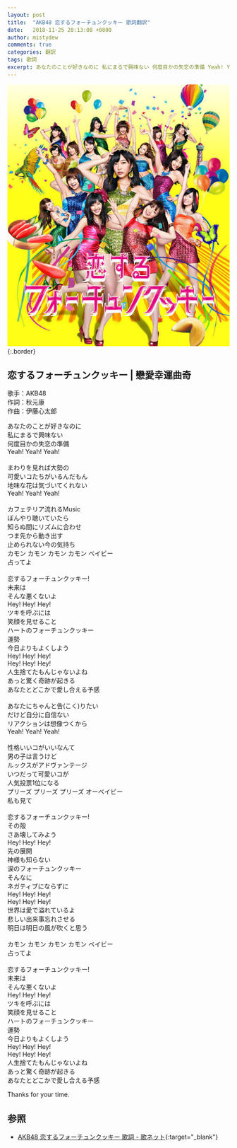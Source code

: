 ```yaml
---
layout: post
title:  "AKB48 恋するフォーチュンクッキー 歌詞翻訳"
date:   2018-11-25 20:13:08 +0800
author: mistydew
comments: true
categories: 翻訳
tags: 歌詞
excerpt: あなたのことが好きなのに 私にまるで興味ない 何度目かの失恋の準備 Yeah! Yeah! Yeah!
---
```

![恋するフォーチュンクッキー](/images/cover/misc/恋するフォーチュンクッキー.jpg){:.border}

## 恋するフォーチュンクッキー | 戀愛幸運曲奇

歌手：AKB48<br>
作詞：秋元康<br>
作曲：伊藤心太郎

あなたのことが好きなのに<br>
私にまるで興味ない<br>
何度目かの失恋の準備<br>
Yeah! Yeah! Yeah!<br>
<br>
まわりを見れば大勢の<br>
可愛いコたちがいるんだもん<br>
地味な花は気づいてくれない<br>
Yeah! Yeah! Yeah!<br>
<br>
カフェテリア流れるMusic<br>
ぼんやり聴いていたら<br>
知らぬ間にリズムに合わせ<br>
つま先から動き出す<br>
止められない今の気持ち<br>
カモン カモン カモン カモン ベイビー<br>
占ってよ<br>
<br>
恋するフォーチュンクッキー!<br>
未来は<br>
そんな悪くないよ<br>
Hey! Hey! Hey!<br>
ツキを呼ぶには<br>
笑顔を見せること<br>
ハートのフォーチュンクッキー<br>
運勢<br>
今日よりもよくしよう<br>
Hey! Hey! Hey!<br>
Hey! Hey! Hey!<br>
人生捨てたもんじゃないよね<br>
あっと驚く奇跡が起きる<br>
あなたとどこかで愛し合える予感<br>
<br>
あなたにちゃんと告(こく)りたい<br>
だけど自分に自信ない<br>
リアクションは想像つくから<br>
Yeah! Yeah! Yeah!<br>
<br>
性格いいコがいいなんて<br>
男の子は言うけど<br>
ルックスがアドヴァンテージ<br>
いつだって可愛いコが<br>
人気投票1位になる<br>
プリーズ プリーズ プリーズ オーベイビー<br>
私も見て<br>
<br>
恋するフォーチュンクッキー!<br>
その殻<br>
さあ壊してみよう<br>
Hey! Hey! Hey!<br>
先の展開<br>
神様も知らない<br>
涙のフォーチュンクッキー<br>
そんなに<br>
ネガティブにならずに<br>
Hey! Hey! Hey!<br>
Hey! Hey! Hey!<br>
世界は愛で溢れているよ<br>
悲しい出来事忘れさせる<br>
明日は明日の風が吹くと思う<br>
<br>
カモン カモン カモン カモン ベイビー<br>
占ってよ<br>
<br>
恋するフォーチュンクッキー!<br>
未来は<br>
そんな悪くないよ<br>
Hey! Hey! Hey!<br>
ツキを呼ぶには<br>
笑顔を見せること<br>
ハートのフォーチュンクッキー<br>
運勢<br>
今日よりもよくしよう<br>
Hey! Hey! Hey!<br>
Hey! Hey! Hey!<br>
人生捨てたもんじゃないよね<br>
あっと驚く奇跡が起きる<br>
あなたとどこかで愛し合える予感

Thanks for your time.

## 参照

* [AKB48 恋するフォーチュンクッキー 歌詞 - 歌ネット](https://www.uta-net.com/song/150981){:target="_blank"}
